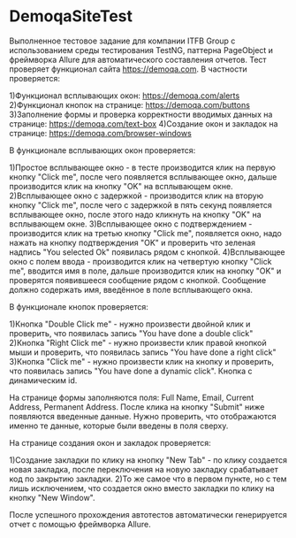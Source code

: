 # DemoqaSiteTest
Выполненное тестовое задание для компании ITFB Group с использованием среды тестирования TestNG, паттерна PageObject и фреймворка Allure для автоматического составления отчетов. Тест проверяет функционал сайта https://demoqa.com. В частности проверяется:

1)Функционал всплывающих окон: https://demoqa.com/alerts
2)Функционал кнопок на странице: https://demoqa.com/buttons
3)Заполнение формы и проверка корректности вводимых данных на странице: https://demoqa.com/text-box
4)Создание окон и закладок на странице: https://demoqa.com/browser-windows


В функционале всплывающих окон проверяется:  

1)Простое всплывающее окно - в тесте производится клик на первую кнопку "Click me", после чего появляется всплывающее окно, дальше производится клик на кнопку "OK" на всплывающем окне.
2)Всплывающее окно с задержкой - производится клик на вторую кнопку "Click me", после чего с задержкой в пять секунд появляется всплывающее окно, после этого надо кликнуть на кнопку "OK" на всплывающем окне.
3)Всплывающее окно с подтверждением - производится клик на третью кнопку "Click me", появляется окно, надо нажать на кнопку подтверждения "OK" и проверить что зеленая надпись "You selected Ok" появилась рядом с кнопкой.
4)Всплывающее окно с полем ввода - производится клик на четвертую кнопку "Click me", вводится имя в поле, дальше производится клик на кнопку "OK" и проверятся появившееся сообщение рядом с кнопкой. Сообщение должно содержать имя, введённое в поле всплывающего окна.

В функционале кнопок проверяется:

1)Кнопка "Double Click me" - нужно произвести двойной клик и проверить, что появилась запись "You have done a double click"
2)Кнопка "Right Click me" - нужно произвести клик правой кнопкой мыши и проверить, что появилась запись "You have done a right click"
3)Кнопка "Click me" - нужно произвести клик на кнопку и проверить, что появилась запись "You have done a dynamic click". Кнопка с динамическим id.

На странице формы заполняются поля: Full Name, Email, Current Address, Permanent Address. После клика на кнопку "Submit" ниже появляются введенные данные. Нужно проверить, что отображаются именно те данные, которые были введены в поля сверху. 

На странице создания окон и закладок проверяется:

1)Создание закладки по клику на кнопку "New Tab" - по клику создается новая закладка, после переключения на новую закладку срабатывает код по закрытию закладки.
2)То же самое что в первом пункте, но с тем лишь исключением, что создается окно вместо закладки по клику на кнопку "New Window".

После успешного прохождения автотестов автоматически генерируется отчет с помощью фреймворка Allure.
